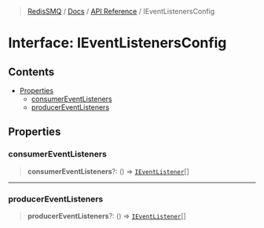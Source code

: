 >[RedisSMQ](../../../README.md) / [Docs](../../README.md) / [API Reference](../README.md) / IEventListenersConfig

# Interface: IEventListenersConfig

## Contents

- [Properties](IEventListenersConfig.md#properties)
  - [consumerEventListeners](IEventListenersConfig.md#consumereventlisteners)
  - [producerEventListeners](IEventListenersConfig.md#producereventlisteners)

## Properties

### consumerEventListeners

> **consumerEventListeners**?: () => [`IEventListener`](IEventListener.md)[]

***

### producerEventListeners

> **producerEventListeners**?: () => [`IEventListener`](IEventListener.md)[]

